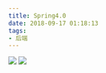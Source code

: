 ```yaml
---
title: Spring4.0
date: 2018-09-17 01:18:13
tags:
- 后端
---
```


![](Spring4.0/IOC.png)
![](Spring4.0/AOP.png)